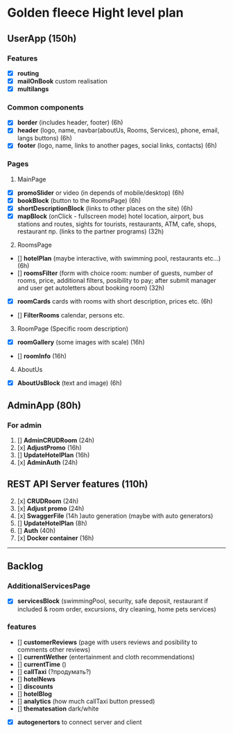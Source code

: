 # Golden fleece Hight level plan

## UserApp (150h)
### Features
* [x] **routing**
* [x] **mailOnBook** custom realisation
* [x] **multilangs**

### Common components
* [x] **border** (includes header, footer) (6h) 
* [x] **header** (logo, name, navbar(aboutUs, Rooms, Services), phone, email, langs buttons) (6h)
* [x] **footer** (logo, name, links to another pages, social links, contacts) (6h)

### Pages
1. MainPage
* [x] **promoSlider** or video (in depends of mobile/desktop) (6h)
* [x] **bookBlock** (button to the RoomsPage) (6h)
* [x] **shortDescriptionBlock** (links to other places on the site) (6h)
* [x] **mapBlock** (onClick - fullscreen mode) hotel location, airport, bus stations and routes, sights for tourists, restaurants, ATM, cafe, shops, restaurant пр. (links to the partner programs) (32h)

2. RoomsPage 
* [] **hotelPlan** (maybe interactive, with swimming pool, restaurants etc...) (6h)
* [] **roomsFilter** (form with choice room: number of guests, number of rooms, price, additional filters, posibility to pay; after submit manager and user get autoletters about booking room) (32h)
* [x] **roomCards** cards with rooms with short description, prices etc. (6h) 
* [] **FilterRooms** calendar, persons etc.

3. RoomPage (Specific room description) 
* [x] **roomGallery** (some images with scale) (16h)
* [] **roomInfo** (16h)

4. AboutUs
* [x] **AboutUsBlock** (text and image) (6h)

## AdminApp (80h)
### For admin
1. [] **AdminCRUDRoom** (24h)
2. [x] **AdjustPromo** (16h)
3. [] **UpdateHotelPlan** (16h)
4. [x] **AdminAuth** (24h)

## REST API Server features (110h)
2. [x] **CRUDRoom** (24h)
1. [x] **Adjust promo** (24h)
5. [x] **SwaggerFile** (14h )auto generation (maybe with auto generators) 
3. [] **UpdateHotelPlan** (8h)
4. [] **Auth** (40h)
5. [x] **Docker container** (16h)

---
## Backlog 

### AdditionalServicesPage
* [x] **servicesBlock** (swimmingPool, security, safe deposit, restaurant if included & room order, excursions, dry cleaning, home pets services)

### features
* [] **customerReviews** (page with users reviews and posibility to comments other reviews)
* [] **currentWether** (entertainment and cloth recommendations)
* [] **currentTime** ()
* [] **callTaxi** (?продумать?)
* [] **hotelNews**
* [] **discounts**
* [] **hotelBlog**
* [] **analytics** (how much callTaxi button pressed)
* [] **thematesation** dark/white
* [x] **autogenertors** to connect server and client
